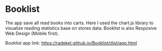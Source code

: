 # Booklist
The app save all read books into carts. Here I used the chart.js library to visualize reading statistics base on stores data.
Booklist is also Resposive Web Design (Mobile first).


Booklist app link:
https://radekel.github.io/Booklist/dist/app.html
